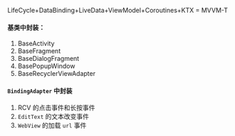 LifeCycle+DataBinding+LiveData+ViewModel+Coroutines+KTX = MVVM-T

#### 基类中封装：
1. BaseActivity
2. BaseFragment
3. BaseDialogFragment
4. BasePopupWindow
5. BaseRecyclerViewAdapter

#### `BindingAdapter` 中封装
1. RCV 的点击事件和长按事件
2. `EditText` 的文本改变事件
3. `WebView` 的加载 `url` 事件